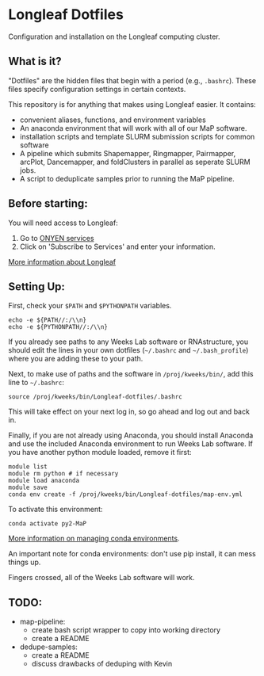 Longleaf Dotfiles
================================================================================
Configuration and installation on the Longleaf computing cluster.

What is it?
--------------------------------------------------------------------------------
"Dotfiles" are the hidden files that begin with a period (e.g., `.bashrc`).
These files specify configuration settings in certain contexts.

This repository is for anything that makes using Longleaf easier. It contains:
- convenient aliases, functions, and environment variables
- An anaconda environment that will work with all of our MaP software.
- installation scripts and template SLURM submission scripts for common software
- A pipeline which submits Shapemapper, Ringmapper, Pairmapper, arcPlot,
  Dancemapper, and foldClusters in parallel as seperate SLURM jobs.
- A script to deduplicate samples prior to running the MaP pipeline.

Before starting:
--------------------------------------------------------------------------------
You will need access to Longleaf:
1. Go to [ONYEN services](https://its.unc.edu/onyen-services/)
2. Click on 'Subscribe to Services' and enter your information.

[More information about Longleaf](https://help.rc.unc.edu/longleaf-cluster/)

Setting Up:
--------------------------------------------------------------------------------
First, check your `$PATH` and `$PYTHONPATH` variables.

```
echo -e ${PATH//:/\\n}
echo -e ${PYTHONPATH//:/\\n}
```

If you already see paths to any Weeks Lab software or RNAstructure,
you should edit the lines in your own dotfiles (`~/.bashrc` and
`~/.bash_profile`) where you are adding these to your path.

Next, to make use of paths and the software in `/proj/kweeks/bin/`, add this
line to `~/.bashrc`:

```
source /proj/kweeks/bin/Longleaf-dotfiles/.bashrc
```

This will take effect on your next log in, so go ahead and log out and back in.

Finally, if you are not already using Anaconda, you should install Anaconda and
use the included Anaconda environment to run Weeks Lab software. If you have
another python module loaded, remove it first:

```
module list
module rm python # if necessary
module load anaconda
module save
conda env create -f /proj/kweeks/bin/Longleaf-dotfiles/map-env.yml
```

To activate this environment:

```
conda activate py2-MaP
```

[More information on managing conda environments](https://conda.io/projects/conda/en/latest/user-guide/tasks/manage-environments.html).

An important note for conda environments: don't use pip install, it can mess things up.

Fingers crossed, all of the Weeks Lab software will work.

TODO:
--------------------------------------------------------------------------------
- map-pipeline:
  - create bash script wrapper to copy into working directory
  - create a README
- dedupe-samples:
  - create a README
  - discuss drawbacks of deduping with Kevin
